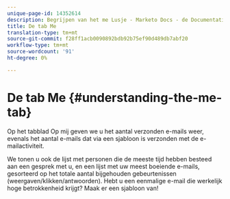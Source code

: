 ```yaml
---
unique-page-id: 14352614
description: Begrijpen van het me Lusje - Marketo Docs - de Documentatie van het Product
title: De tab Me
translation-type: tm+mt
source-git-commit: f28ff1acb0090892bdb92b75ef90d489db7abf20
workflow-type: tm+mt
source-wordcount: '91'
ht-degree: 0%

---
```



# De tab Me {#understanding-the-me-tab}

Op het tabblad Op mij geven we u het aantal verzonden e-mails weer, evenals het aantal e-mails dat via een sjabloon is verzonden met de e-mailactiviteit.

We tonen u ook de lijst met personen die de meeste tijd hebben besteed aan een gesprek met u, en een lijst met uw meest boeiende e-mails, gesorteerd op het totale aantal bijgehouden gebeurtenissen (weergaven/klikken/antwoorden). Hebt u een eenmalige e-mail die werkelijk hoge betrokkenheid krijgt? Maak er een sjabloon van!
